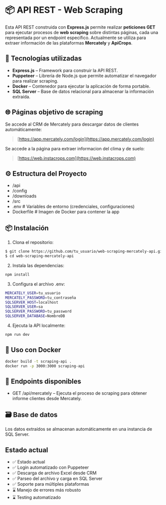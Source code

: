 # 📦 API REST - Web Scraping

Esta API REST construida con **Express.js** permite realizar **peticiones GET** para ejecutar procesos de **web scraping** sobre distintas páginas, cada una representada por un endpoint específico. Actualmente se utiliza para extraer información de las plataformas **Mercately** y **ApiCrops**.

## 🚀 Tecnologías utilizadas

- **Express.js** – Framework para construir la API REST.
- **Puppeteer** – Librería de Node.js que permite automatizar el navegador para realizar scraping.
- **Docker** – Contenedor para ejecutar la aplicación de forma portable.
- **SQL Server** – Base de datos relacional para almacenar la información extraída.

## 🌐 Páginas objetivo de scraping

Se accede al CRM de Mercately para descargar datos de clientes automáticamente:

> [https://app.mercately.com/login](https://app.mercately.com/login)

Se accede a la página para extraer informacion del clima y de suelo:

> [https://web.instacrops.com](https://web.instacrops.com)

## ⚙️ Estructura del Proyecto

- /api
- /config
- /downloads
- /src
- .env # Variables de entorno (credenciales, configuraciones)
- Dockerfile # Imagen de Docker para contener la app

## 📦 Instalación

1. Clona el repositorio:

```bash
$ git clone https://github.com/tu_usuario/web-scraping-mercately-api.git
$ cd web-scraping-mercately-api
```

2. Instala las dependencias:

```bash
npm install
```

3. Configura el archivo .env:

```bash
MERCATELY_USER=tu_usuario
MERCATELY_PASSWORD=tu_contraseña
SQLSERVER_HOST=localhost
SQLSERVER_USER=sa
SQLSERVER_PASSWORD=tu_password
SQLSERVER_DATABASE=NombreDB
```

4. Ejecuta la API localmente:

```bash
npm run dev
```

## 🐳 Uso con Docker

```bash
docker build -t scraping-api .
docker run -p 3000:3000 scraping-api
```

## 🔌 Endpoints disponibles

- GET /api/mercately – Ejecuta el proceso de scraping para obtener informe clientes desde Mercately.

## 🗃️ Base de datos

Los datos extraídos se almacenan automáticamente en una instancia de SQL Server.

## Estado actual

- ✅ Estado actual
- ✅ Login automatizado con Puppeteer
- ✅ Descarga de archivo Excel desde CRM
- ✅ Parseo del archivo y carga en SQL Server
- ✅ Soporte para múltiples plataformas
- ⌛ Manejo de errores más robusto
- ⌛ Testing automatizado